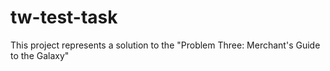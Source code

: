 # tw-test-task
This project represents a solution to the "Problem Three: Merchant's Guide to the Galaxy"
